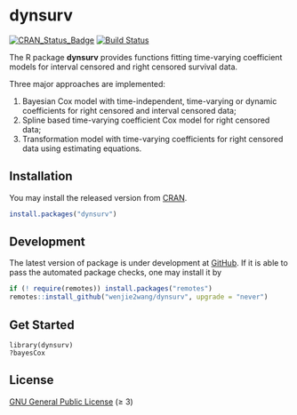 # dynsurv

[![CRAN_Status_Badge][r-pkg-badge]][cran-url]
[![Build Status][gha-icon]][gha-url]

The R package **dynsurv** provides functions fitting time-varying coefficient
models for interval censored and right censored survival data.

Three major approaches are implemented:

1. Bayesian Cox model with time-independent, time-varying or dynamic
   coefficients for right censored and interval censored data;
1. Spline based time-varying coefficient Cox model for right censored data;
1. Transformation model with time-varying coefficients for right censored data
   using estimating equations.


## Installation

You may install the released version from [CRAN][cran-url].

```R
install.packages("dynsurv")
```


## Development

The latest version of package is under development at [GitHub][github-url].  If
it is able to pass the automated package checks, one may install it by

```R
if (! require(remotes)) install.packages("remotes")
remotes::install_github("wenjie2wang/dynsurv", upgrade = "never")
```

## Get Started

```
library(dynsurv)
?bayesCox
```

## License

[GNU General Public License][gpl] (≥ 3)


[r-pkg-badge]: https://www.r-pkg.org/badges/version/dynsurv
[cran-url]: https://CRAN.R-project.org/package=dynsurv
[github-url]: https://github.com/wenjie2wang/dynsurv
[gha-icon]: https://github.com/wenjie2wang/dynsurv/workflows/R-CMD-check/badge.svg
[gha-url]: https://github.com/wenjie2wang/dynsurv/actions
[codecov]: https://codecov.io/gh/wenjie2wang/dynsurv
[codecov-main]: https://codecov.io/gh/wenjie2wang/dynsurv/branch/main/graph/badge.svg
[gpl]: https://www.gnu.org/licenses/
